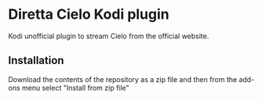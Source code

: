 # Diretta Cielo Kodi plugin

Kodi unofficial plugin to stream Cielo from the official website.

## Installation

Download the contents of the repository as a zip file and then from the add-ons menu select "Install from zip file"

